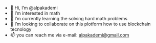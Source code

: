 - 👋 Hi, I’m @alpakademi
- 👀 I’m interested in math
- 🌱 I’m currently learning the solving hard math problems
- 💞️ I’m looking to collaborate on this plotform how to use blockchain tecnology
- 📫 you can reach me via e-mail: alpakademi@gmail.com

<!---
alpakademi/alpakademi is a ✨ special ✨ repository because its `README.md` (this file) appears on your GitHub profile.
You can click the Preview link to take a look at your changes.
--->
